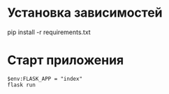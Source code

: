 # Установка зависимостей
pip install -r requirements.txt
# Старт приложения

```
$env:FLASK_APP = "index"
flask run
```
